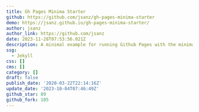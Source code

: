 ```yaml
---
title: Gh Pages Minima Starter
github: https://github.com/jsanz/gh-pages-minima-starter
demo: https://jsanz.github.io/gh-pages-minima-starter/
author: jsanz
author_link: https://github.com/jsanz
date: 2023-11-28T07:53:56.021Z
description: A minimal example for running Github Pages with the minima theme.
ssg:
  - Jekyll
css: []
cms: []
category: []
draft: false
publish_date: '2020-03-22T22:14:16Z'
update_date: '2023-10-04T07:46:49Z'
github_star: 89
github_fork: 105
---
```

